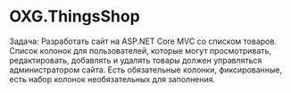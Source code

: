 # OXG.ThingsShop
Задача: Разработать сайт на ASP.NET Core MVC со списком товаров. Список колонок для пользователей, которые могут просмотривать, редактировать, добавлять и удалять товары должен управляться администратором сайта. Есть обязательные колонки, фиксированные, есть набор колонок необязательных для заполнения.
